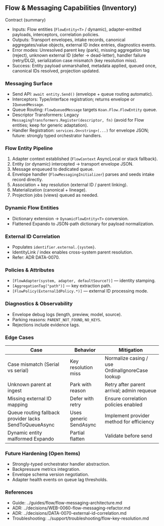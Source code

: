 ## Flow & Messaging Capabilities (Inventory)

Contract (summary)

- Inputs: Flow entities (`FlowEntity<T>` / dynamic), adapter-emitted payloads, interceptors, correlation policies.
- Outputs: Transport envelopes, intake records, canonical aggregates/value objects, external ID index entries, diagnostics events.
- Error modes: Unresolved parent key (park), missing aggregation tag (reject), unknown external ID (defer → dead-letter), handler failure (retry/DLQ), serialization case mismatch (key resolution miss).
- Success: Entity payload unmarshalled, metadata applied, queued once, canonical IDs resolved, projection updated.

### Messaging Surface

- Send API: `await entity.Send()` (envelope + queue routing automatic).
- Interceptors: Type/interface registration; returns envelope or `IQueuedMessage`.
- Queue Routing: `FlowQueuedMessage` targets `Koan.Flow.FlowEntity` queue.
- Descriptor Transformers: Legacy `MessagingTransformers.Register(descriptor, fn)` (avoid for Flow entities; keep for generic adaptation).
- Handler Registration: `services.On<string>(...)` for envelope JSON; future: strongly typed orchestrator handlers.

### Flow Entity Pipeline

1. Adapter context established (`FlowContext` AsyncLocal or stack fallback).
2. Entity (or dynamic) intercepted → transport envelope JSON.
3. Message enqueued to dedicated queue.
4. Envelope handler (`FlowMessagingInitializer`) parses and seeds intake record directly.
5. Association + key resolution (external ID / parent linking).
6. Materialization (canonical + lineage).
7. Projection jobs (views) queued as needed.

### Dynamic Flow Entities

- Dictionary extension → `DynamicFlowEntity<T>` conversion.
- Flattened Expando to JSON-path dictionary for payload normalization.

### External ID Correlation

- Populates `identifier.external.{system}`.
- IdentityLink / index enables cross-system parent resolution.
- Refer: ADR DATA-0070.

### Policies & Attributes

- `[FlowAdapter(system, adapter, defaultSource?)]` — identity stamping.
- `[AggregationTag("path")]` — key extraction path.
- `[FlowPolicy(ExternalIdPolicy.*)]` — external ID processing mode.

### Diagnostics & Observability

- Envelope debug logs (length, preview, model, source).
- Parking reasons: `PARENT_NOT_FOUND`, `NO_KEYS`.
- Rejections include evidence tags.

### Edge Cases

| Case                                                   | Behavior               | Mitigation                                      |
| ------------------------------------------------------ | ---------------------- | ----------------------------------------------- |
| Case mismatch (Serial vs serial)                       | Key resolution miss    | Normalize casing / use OrdinalIgnoreCase lookup |
| Unknown parent at ingest                               | Park with reason       | Retry after parent arrival; admin requeue       |
| Missing external ID mapping                            | Defer with retry       | Ensure correlation policies enabled             |
| Queue routing fallback provider lacks SendToQueueAsync | Uses generic SendAsync | Implement provider method for efficiency        |
| Dynamic entity malformed Expando                       | Partial flatten        | Validate before send                            |

### Future Hardening (Open Items)

- Strongly-typed orchestrator handler abstraction.
- Backpressure metrics integration.
- Envelope schema version negotiation.
- Adapter health events on queue lag thresholds.

### References

- Guide: ../guides/flow/flow-messaging-architecture.md
- ADR: ../decisions/WEB-0060-flow-messaging-refactor.md
- ADR: ../decisions/DATA-0070-external-id-correlation.md
- Troubleshooting: ../support/troubleshooting/flow-key-resolution.md
